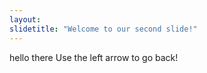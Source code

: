 ```yaml
---
layout: 
slidetitle: "Welcome to our second slide!"
---
```

hello there
Use the left arrow to go back!
